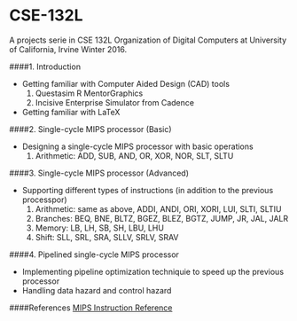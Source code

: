 # CSE-132L

A projects serie in CSE 132L Organization of Digital Computers at University of California, Irvine Winter 2016.

####1. Introduction
- Getting familiar with Computer Aided Design (CAD) tools
  1. Questasim R MentorGraphics
  2. Incisive Enterprise Simulator from Cadence
- Getting familiar with LaTeX

####2. Single-cycle MIPS processor (Basic)
- Designing a single-cycle MIPS processor with basic operations
  1. Arithmetic: ADD, SUB, AND, OR, XOR, NOR, SLT, SLTU


####3. Single-cycle MIPS processor (Advanced)
- Supporting different types of instructions (in addition to the previous processpor)
  1. Arithmetic: same as above, ADDI, ANDI, ORI, XORI, LUI, SLTI, SLTIU
  2. Branches: BEQ, BNE, BLTZ, BGEZ, BLEZ, BGTZ, JUMP, JR, JAL, JALR
  3. Memory: LB, LH, SB, SH, LBU, LHU
  4. Shift: SLL, SRL, SRA, SLLV, SRLV, SRAV

####4. Pipelined single-cycle MIPS processor
- Implementing pipeline optimization techniquie to speed up the previous processor
- Handling data hazard and control hazard




####References
[MIPS Instruction Reference](http://www.mrc.uidaho.edu/mrc/people/jff/digital/MIPSir.html)
